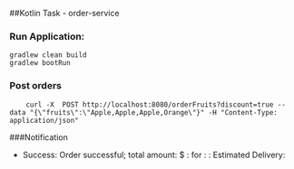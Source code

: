 ##Kotlin Task - order-service

###  Run Application:

```shell
gradlew clean build
gradlew bootRun
```
### Post orders

```shell
    curl -X  POST http://localhost:8080/orderFruits?discount=true --data "{\"fruits\":\"Apple,Apple,Apple,Orange\"}" -H "Content-Type: application/json"
```

###Notification

- Success: Order successful; total amount: <TOTAL>$ : for : <LIST> : Estimated Delivery: <DATE TIME>
